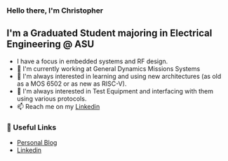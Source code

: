 ### Hello there, I'm Christopher

## I'm a Graduated Student majoring in Electrical Engineering @ ASU
- I have a focus in embedded systems and RF design.
- 🔭 I'm currently working at General Dynamics Missions Systems
- 🌱 I'm always interested in learning and using new architectures (as old as a MOS 6502 or as new as RISC-V).
- 🌱 I'm always interested in Test Equipment and interfacing with them using various protocols. 
- 📫 Reach me on my [Linkedin](https://www.linkedin.com/in/christopher-mccormick-6a2344164/?lipi=urn%3Ali%3Apage%3Ad_flagship3_feed%3BwE8shI3%2FTQmSMKb4KykIEQ%3D%3D)
### 📕 Useful Links
- [Personal Blog](https://rommac100.github.io/)
- [Linkedin](https://www.linkedin.com/in/christopher-mccormick-6a2344164/?lipi=urn%3Ali%3Apage%3Ad_flagship3_feed%3BwE8shI3%2FTQmSMKb4KykIEQ%3D%3D)

